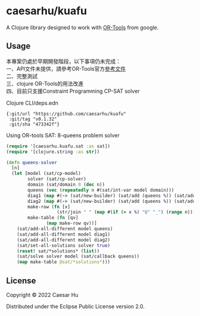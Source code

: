 # caesarhu/kuafu

A Clojure library designed to work with [OR-Tools](https://developers.google.com/optimization) from google.

## Usage

本專案仍處於早期開發階段，以下事項仍未完成：  
一、API文件未提供，請參考OR-Tools官方[參考文件](https://or-tools.github.io/docs/java/namespacecom_1_1google_1_1ortools_1_1sat.html)  
二、完整測試  
三、clojure OR-Tools的用法改進  
四、目前只支援Constraint Programming CP-SAT solver  

Clojure CLI/deps.edn
```edn
{:git/url "https://github.com/caesarhu/kuafu"
 :git/tag "v0.1.32"
 :git/sha "473342f"}
```

Using OR-tools SAT: 8-queens problem solver
```clojure
(require '[caesarhu.kuafu.sat :as sat])
(require '[clojure.string :as str])

(defn queens-solver
  [n]
  (let [model (sat/cp-model)
        solver (sat/cp-solver)
        domain (sat/domain 0 (dec n))
        queens (vec (repeatedly n #(sat/int-var model domain)))
        diag1 (map #(-> (sat/new-builder) (sat/add (queens %)) (sat/add %) sat/build) (range n))
        diag2 (map #(-> (sat/new-builder) (sat/add (queens %)) (sat/add (- %)) sat/build) (range n))
        make-row (fn [x]
                   (str/join " " (map #(if (= x %) "Q" "_") (range n))))
        make-table (fn [qv]
               (map make-row qv))]
    (sat/add-all-different model queens)
    (sat/add-all-different model diag1)
    (sat/add-all-different model diag2)
    (sat/set-all-solutions solver true)
    (reset! sat/*solutions* (list))
    (sat/solve solver model (sat/callback queens))
    (map make-table @sat/*solutions*)))
```


## License

Copyright © 2022 Caesar Hu

Distributed under the Eclipse Public License version 2.0.
